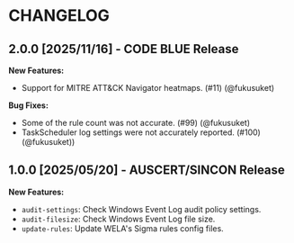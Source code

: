 # CHANGELOG

## 2.0.0 [2025/11/16] - CODE BLUE Release

**New Features:**

- Support for MITRE ATT&CK Navigator heatmaps. (#11) (@fukusuket)

**Bug Fixes:**

- Some of the rule count was not accurate. (#99) (@fukusuket)
- TaskScheduler log settings were not accurately reported. (#100) (@fukusuket))

## 1.0.0 [2025/05/20] - AUSCERT/SINCON Release

**New Features:**

- `audit-settings`: Check Windows Event Log audit policy settings.
- `audit-filesize`: Check Windows Event Log file size.
- `update-rules`: Update WELA's Sigma rules config files.